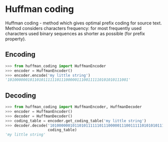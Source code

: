 # Huffman coding
Huffman coding - method which gives optimal prefix coding for source text.
Method considers characters frequency: for most frequently used characters used
binary sequences as shorter as possible (for prefix property).

## Encoding

```python
>>> from huffman_coding import HuffmanEncoder
>>> encoder = HuffmanEncoder()
>>> encoder.encode('my little string')
'101000000101101011111101110000011100111110101010111001'
```

## Decoding
```python
>>> from huffman_coding import HuffmanEncoder, HuffmanDecoder
>>> encoder = HuffmanEncoder()
>>> decoder = HuffmanDecoder()
>>> coding_table = encoder.get_coding_table('my little string')
>>> decoder.decode('101000000101101011111101110000011100111110101010111001',
                   coding_table)
'my little string'
```
